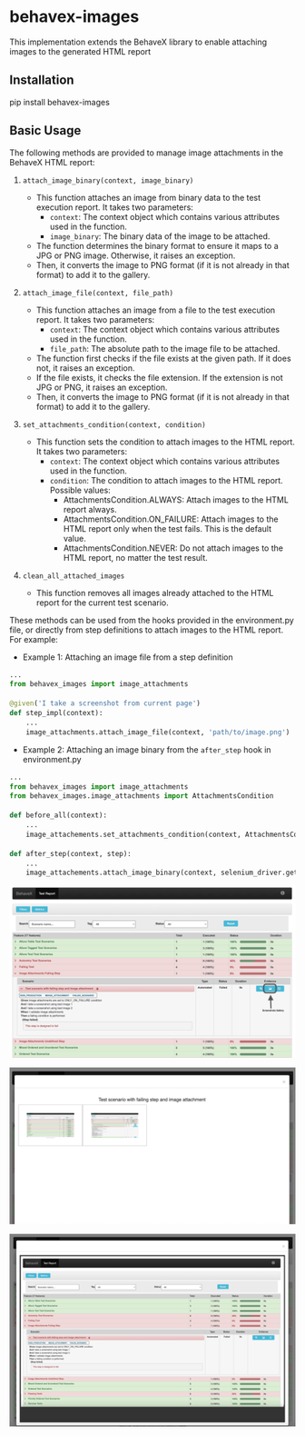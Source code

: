 # behavex-images
This implementation extends the BehaveX library to enable attaching images to the generated HTML report

## Installation
pip install behavex-images

## Basic Usage

The following methods are provided to manage image attachments in the BehaveX HTML report:
1. `attach_image_binary(context, image_binary)`
    - This function attaches an image from binary data to the test execution report. It takes two parameters:
        - `context`: The context object which contains various attributes used in the function.
        - `image_binary`: The binary data of the image to be attached.
    - The function determines the binary format to ensure it maps to a JPG or PNG image. Otherwise, it raises an exception.
    - Then, it converts the image to PNG format (if it is not already in that format) to add it to the gallery.

2. `attach_image_file(context, file_path)`
    - This function attaches an image from a file to the test execution report. It takes two parameters:
        - `context`: The context object which contains various attributes used in the function.
        - `file_path`: The absolute path to the image file to be attached.
    - The function first checks if the file exists at the given path. If it does not, it raises an exception.
    - If the file exists, it checks the file extension. If the extension is not JPG or PNG, it raises an exception.
    - Then, it converts the image to PNG format (if it is not already in that format) to add it to the gallery.

3. `set_attachments_condition(context, condition)`
    - This function sets the condition to attach images to the HTML report. It takes two parameters:
        - `context`: The context object which contains various attributes used in the function.
        - `condition`: The condition to attach images to the HTML report. Possible values:
          - AttachmentsCondition.ALWAYS: Attach images to the HTML report always.
          - AttachmentsCondition.ON_FAILURE: Attach images to the HTML report only when the test fails. This is the default value.
          - AttachmentsCondition.NEVER: Do not attach images to the HTML report, no matter the test result.

4. `clean_all_attached_images`
    - This function removes all images already attached to the HTML report for the current test scenario.

These methods can be used from the hooks provided in the environment.py file, or directly from step definitions to attach images to the HTML report. For example:

* Example 1: Attaching an image file from a step definition
```python
...
from behavex_images import image_attachments

@given('I take a screenshot from current page')
def step_impl(context):
    ...
    image_attachments.attach_image_file(context, 'path/to/image.png')
``` 

* Example 2: Attaching an image binary from the `after_step` hook in environment.py
```python
...
from behavex_images import image_attachments
from behavex_images.image_attachments import AttachmentsCondition

def before_all(context):
    ...
    image_attachements.set_attachments_condition(context, AttachmentsCondition.ONLY_ON_FAILURE)

def after_step(context, step):
    ...
    image_attachements.attach_image_binary(context, selenium_driver.get_screenshot_as_png())
```


![test execution report](https://github.com/abmercado19/behavex-images/blob/master/behavex_images/img/html_test_report.png?raw=true)

![test execution report](https://github.com/abmercado19/behavex-images/blob/master/behavex_images/img/html_test_report_2.png?raw=true)

![test execution report](https://github.com/abmercado19/behavex-images/blob/master/behavex_images/img/html_test_report_3.png?raw=true)

